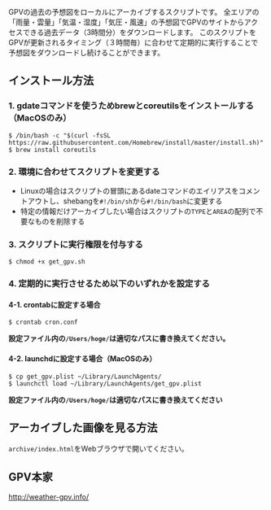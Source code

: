 GPVの過去の予想図をローカルにアーカイブするスクリプトです。
全エリアの「雨量・雲量」「気温・湿度」「気圧・風速」の予想図でGPVのサイトからアクセスできる過去データ（3時間分）をダウンロードします。
このスクリプトをGPVが更新されるタイミング（３時間毎）に合わせて定期的に実行することで予想図をダウンロードし続けることができます。

## インストール方法
### 1. gdateコマンドを使うためbrewとcoreutilsをインストールする（MacOSのみ）
```
$ /bin/bash -c "$(curl -fsSL https://raw.githubusercontent.com/Homebrew/install/master/install.sh)"
$ brew install coreutils
```

### 2. 環境に合わせてスクリプトを変更する
- Linuxの場合はスクリプトの冒頭にあるdateコマンドのエイリアスをコメントアウトし、shebangを`#!/bin/sh`から`#!/bin/bash`に変更する
- 特定の情報だけアーカイブしたい場合はスクリプトの`TYPE`と`AREA`の配列で不要なものを削除する

### 3. スクリプトに実行権限を付与する
```
$ chmod +x get_gpv.sh
```

### 4. 定期的に実行させるため以下のいずれかを設定する
#### 4-1. crontabに設定する場合
```
$ crontab cron.conf
```
**設定ファイル内の`/Users/hoge/`は適切なパスに書き換えてください。**

#### 4-2. launchdに設定する場合（MacOSのみ）
```
$ cp get_gpv.plist ~/Library/LaunchAgents/
$ launchctl load ~/Library/LaunchAgents/get_gpv.plist
```
**設定ファイル内の`/Users/hoge/`は適切なパスに書き換えてください**

## アーカイブした画像を見る方法
`archive/index.html`をWebブラウザで開いてください。

## GPV本家
http://weather-gpv.info/
